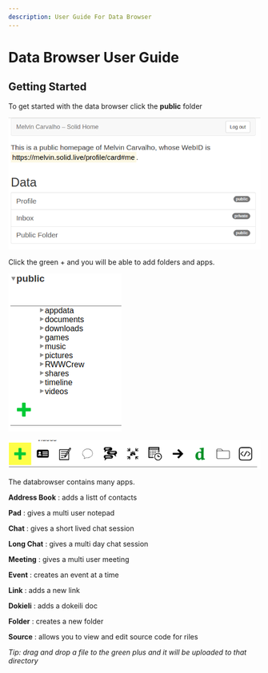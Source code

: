 ```yaml
---
description: User Guide For Data Browser
---
```


# Data Browser User Guide

## Getting Started

To get started with the data browser click the **public** folder

![](.gitbook/assets/databrowser_home.png)

Click the green + and you will be able to add folders and apps.

![](.gitbook/assets/databrowser_public.png)

![](.gitbook/assets/databrowser_apps.png)

The databrowser contains many apps.

**Address Book** : adds a listt of contacts

**Pad** : gives a multi user notepad

**Chat** : gives a short lived chat session

**Long Chat** : gives a multi day chat session

**Meeting** : gives a multi user meeting 

**Event** : creates an event at a time

**Link** : adds a new link

**Dokieli** : adds a dokeili doc

**Folder** : creates a new folder

**Source** : allows you to view and edit source code for riles

_Tip: drag and drop a file to the green plus and it will be uploaded to that directory_



